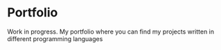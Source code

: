 # Portfolio
Work in progress.
My portfolio where you can find my projects written in different programming languages
